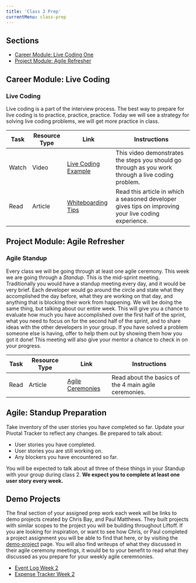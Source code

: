 ```yaml
---
title: 'Class 2 Prep'
currentMenu: class-prep
---
```


## Sections

- [Career Module: Live Coding One](#career-module-live-coding-one)
- [Project Module: Agile Refresher](#project-module-agile-refresher)

## Career Module: Live Coding
### Live Coding
Live coding is a part of the interview process. The best way to prepare for live coding is to practice, practice, practice. Today we will see a strategy for solving live coding problems, we will get more practice in class.

Task | Resource Type | Link | Instructions
|----|---------------|------|-------------|
Watch | Video | [Live Coding Example](../../videos/live-coding/) | This video demonstrates the steps you should go through as you work through a live coding problem.
Read | Article | [Whiteboarding Tips](https://writing.pupius.co.uk/whiteboarding-4df873dbba2e) | Read this article in which a seasoned developer gives tips on improving your live coding experience.

## Project Module: Agile Refresher
### Agile Standup
Every class we will be going through at least one agile ceremony. This week we are going through a *Standup*. This is the mid-sprint meeting. Traditionally you would have a standup meeting every day, and it would be very brief. Each developer would go around the circle and state what they accomplished the day before, what they are working on that day, and anything that is blocking their work from happening. We will be doing the same thing, but talking about our entire week. This will give you a chance to evaluate how much you have accomplished over the first half of the sprint, what you need to focus on for the second half of the sprint, and to share ideas with the other developers in your group. If you have solved a problem someone else is having, offer to help them out by showing them how you got it done! This meeting will also give your mentor a chance to check in on your progress.

Task | Resource Type | Link | Instructions
|----|---------------|------|-------------|
Read | Article | [Agile Ceremonies](https://www.atlassian.com/agile/ceremonies) | Read about the basics of the 4 main agile ceremonies.

## Agile: Standup Preparation
Take inventory of the user stories you have completed so far. Update your Pivotal Tracker to reflect any changes. Be prepared to talk about:
- User stories you have completed.
- User stories you are still working on.
- Any blockers you have encountered so far.

You will be expected to talk about all three of these things in your Standup with your group during class 2. **We expect you to complete at least one user story every week.**

## Demo Projects

The final section of your assigned prep work each week will be links to demo projects created by Chris Bay, and Paul Matthews. They built projects with similar scopes to the project you will be building throughout Liftoff. If you are looking for inspiration, or want to see how Chris, or Paul completed a project assignment you will be able to find that here, or by visiting the [demo-project](../../demo-projects/) page. You will also find writeups of what they discussed in their agile ceremony meetings, it would be to your benefit to read what they discussed as you prepare for your weekly agile ceremnonies.

- [Event Log Week 2](../../demo-projects/event-log/#week-2)
- [Expense Tracker Week 2](../../demo-projects/expense-tracker/#week-2)